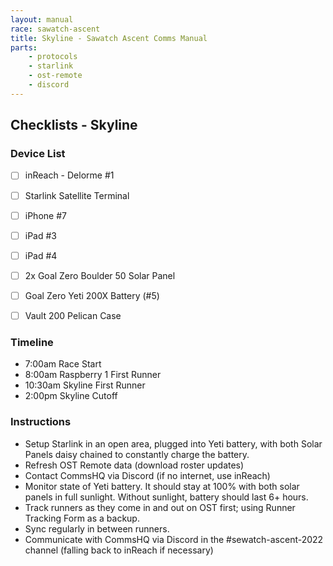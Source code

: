 ```yaml
---
layout: manual
race: sawatch-ascent
title: Skyline - Sawatch Ascent Comms Manual
parts:
    - protocols
    - starlink
    - ost-remote
    - discord
---
```


## Checklists - Skyline

### Device List
- [ ] inReach - Delorme #1
- [ ] Starlink Satellite Terminal
- [ ] iPhone #7
- [ ] iPad #3
- [ ] iPad #4
- [ ] 2x Goal Zero Boulder 50 Solar Panel
- [ ] Goal Zero Yeti 200X Battery (#5)
- [ ] Vault 200 Pelican Case


### Timeline

- 7:00am Race Start
- 8:00am Raspberry 1 First Runner
- 10:30am Skyline First Runner
- 2:00pm Skyline Cutoff

### Instructions

- Setup Starlink in an open area, plugged into Yeti battery, with both Solar Panels daisy chained to constantly charge the battery.
- Refresh OST Remote data (download roster updates)
- Contact CommsHQ via Discord (if no internet, use inReach)
- Monitor state of Yeti battery. It should stay at 100% with both solar panels in full sunlight. Without sunlight, battery should last 6+ hours.
- Track runners as they come in and out on OST first; using Runner Tracking Form as a backup.
- Sync regularly in between runners.
- Communicate with CommsHQ via Discord in the #sewatch-ascent-2022 channel (falling back to inReach if necessary)
